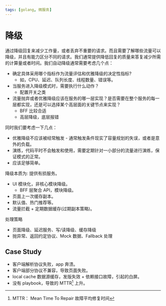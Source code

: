 ```yaml
---
tags: [golang, 微服务]
---
```


# 降级

通过降级回复来减少工作量，或者丢弃不重要的请求。而且需要了解哪些流量可以降级，并且有能力区分不同的请求。我们通常提供降低回复的质量来答复减少所需的计算量或者时间。我们自动降级通常需要考虑几个点：

- 确定具体采用哪个指标作为流量评估和优雅降级的决定性指标?
  - 如，CPU、延迟、队列长度、线程数量、错误等。
- 当服务进入降级模式时，需要执行什么动作？
  - 配置开关之类
- 流量抛弃或者优雅降级应该在服务的哪一层实现？是否需要在整个服务的每一层都实现，还是可以选择某个高层面的关键节点来实现？
  - BFF 比较合适
  - 高层降级，底层报错

同时我们要考虑一下几点：

- 优雅降级不应该被经常触发 - 通常触发条件现实了容量规划的失误，或者是意外的负载。
- 演练，代码平时不会触发和使用，需要定期针对一小部分的流量进行演练，保证模式的正常。
- 应该足够简单。

降级本质为: 提供有损服务。

- UI 模块化，非核心模块降级。
  - BFF 层聚合 API，模块降级。
- 页面上一次缓存副本。
- 默认值、热门推荐等。
- 流量拦截 + 定期数据缓存(过期副本策略)。

处理策略

- 页面降级、延迟服务、写/读降级、缓存降级
- 抛异常、返回约定协议、Mock 数据、Fallback 处理

## Case Study

- 客户端解析协议失败，app 奔溃。
- 客户端部分协议不兼容，导致页面失败。
- local cache 数据源缓存，发版失效 + 依赖接口故障，引起的白屏。
- 没有 playbook，导致的 MTTR[^1] 上升。

[^1]: MTTR： Mean Time To Repair 故障平均修复时间
